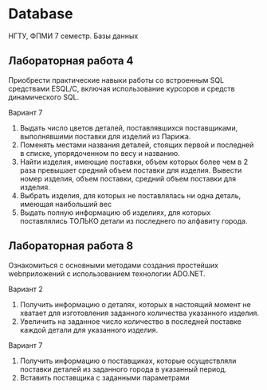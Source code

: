 # Database
НГТУ, ФПМИ 7 семестр. Базы данных

## Лабораторная работа 4  
Приобрести практические навыки работы со встроенным SQL
средствами ESQL/C, включая использование курсоров и средств динамического SQL.

Вариант 7
1. Выдать число цветов деталей, поставлявшихся поставщиками,
выполнявшими поставки для изделий из Парижа.
2. Поменять местами названия деталей, стоящих первой и последней в списке, упорядоченном по весу и названию.
3. Найти изделия, имеющие поставки, объем которых более чем в
2 раза превышает средний объем поставки для изделия. Вывести номер
изделия, объем поставки, средний объем поставки для изделия.
4. Выбрать изделия, для которых не поставлялась ни одна деталь,
имеющая наибольший вес
5. Выдать полную информацию об изделиях, для которых поставлялись ТОЛЬКО детали из последнего по алфавиту города. 

## Лабораторная работа 8
Ознакомиться с основными методами создания простейших webприложений с использованием технологии ADO.NET. 

Вариант 2
1. Получить информацию о деталях, которых в настоящий момент
не хватает для изготовления заданного количества указанного изделия. 
2. Увеличить на заданное число количество в последней поставке
каждой детали для указанного изделия.

Вариант 7
1. Получить информацию о поставщиках, которые осуществляли
поставки деталей из заданного города в указанный период.
2. Вставить поставщика с заданными параметрами 

